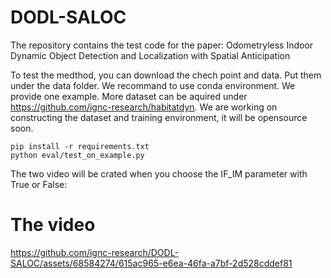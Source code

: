 # DODL-SALOC
The repository contains the test code for the paper: Odometryless Indoor Dynamic Object Detection and Localization with Spatial Anticipation

To test the medthod, you can download the chech point and data. Put them under the data folder. We recommand to use conda environment. We provide one example. 
More dataset can be aquired under https://github.com/ignc-research/habitatdyn. We are working on constructing the dataset and training environment, it will be opensource soon.
```
pip install -r requirements.txt
python eval/test_on_example.py
```
The two video will be crated when you choose the IF_IM parameter with True or False:

# The video 
https://github.com/ignc-research/DODL-SALOC/assets/68584274/615ac965-e6ea-46fa-a7bf-2d528cddef81

